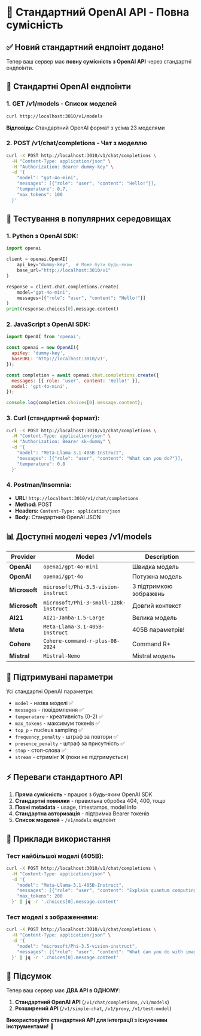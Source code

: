 # 🚀 Стандартний OpenAI API - Повна сумісність

## ✅ Новий стандартний ендпоінт додано!

Тепер ваш сервер має **повну сумісність з OpenAI API** через стандартні ендпоінти.

## 🔗 Стандартні OpenAI ендпоінти

### 1. **GET /v1/models** - Список моделей
```bash
curl http://localhost:3010/v1/models
```
**Відповідь:** Стандартний OpenAI формат з усіма 23 моделями

### 2. **POST /v1/chat/completions** - Чат з моделлю
```bash
curl -X POST http://localhost:3010/v1/chat/completions \
  -H "Content-Type: application/json" \
  -H "Authorization: Bearer dummy-key" \
  -d '{
    "model": "gpt-4o-mini",
    "messages": [{"role": "user", "content": "Hello!"}],
    "temperature": 0.7,
    "max_tokens": 100
  }'
```

## 🎯 Тестування в популярних середовищах

### **1. Python з OpenAI SDK:**
```python
import openai

client = openai.OpenAI(
    api_key="dummy-key",  # Може бути будь-яким
    base_url="http://localhost:3010/v1"
)

response = client.chat.completions.create(
    model="gpt-4o-mini",
    messages=[{"role": "user", "content": "Hello!"}]
)
print(response.choices[0].message.content)
```

### **2. JavaScript з OpenAI SDK:**
```javascript
import OpenAI from 'openai';

const openai = new OpenAI({
  apiKey: 'dummy-key',
  baseURL: 'http://localhost:3010/v1',
});

const completion = await openai.chat.completions.create({
  messages: [{ role: 'user', content: 'Hello!' }],
  model: 'gpt-4o-mini',
});

console.log(completion.choices[0].message.content);
```

### **3. Curl (стандартний формат):**
```bash
curl -X POST http://localhost:3010/v1/chat/completions \
  -H "Content-Type: application/json" \
  -H "Authorization: Bearer sk-dummy" \
  -d '{
    "model": "Meta-Llama-3.1-405B-Instruct",
    "messages": [{"role": "user", "content": "What can you do?"}],
    "temperature": 0.8
  }'
```

### **4. Postman/Insomnia:**
- **URL:** `http://localhost:3010/v1/chat/completions`
- **Method:** POST
- **Headers:** `Content-Type: application/json`
- **Body:** Стандартний OpenAI JSON

## 📊 Доступні моделі через /v1/models

| Provider | Model | Description |
|----------|--------|-------------|
| **OpenAI** | `openai/gpt-4o-mini` | Швидка модель |
| **OpenAI** | `openai/gpt-4o` | Потужна модель |
| **Microsoft** | `microsoft/Phi-3.5-vision-instruct` | З підтримкою зображень |
| **Microsoft** | `microsoft/Phi-3-small-128k-instruct` | Довгий контекст |
| **AI21** | `AI21-Jamba-1.5-Large` | Велика модель |
| **Meta** | `Meta-Llama-3.1-405B-Instruct` | 405B параметрів! |
| **Cohere** | `Cohere-command-r-plus-08-2024` | Command R+ |
| **Mistral** | `Mistral-Nemo` | Mistral модель |

## 🔧 Підтримувані параметри

Усі стандартні OpenAI параметри:
- `model` - назва моделі ✅
- `messages` - повідомлення ✅  
- `temperature` - креативність (0-2) ✅
- `max_tokens` - максимум токенів ✅
- `top_p` - nucleus sampling ✅
- `frequency_penalty` - штраф за повтори ✅
- `presence_penalty` - штраф за присутність ✅
- `stop` - стоп-слова ✅
- `stream` - стримінг ❌ (поки не підтримується)

## ⚡ Переваги стандартного API

1. **Пряма сумісність** - працює з будь-яким OpenAI SDK
2. **Стандартні помилки** - правильна обробка 404, 400, тощо
3. **Повні metadata** - usage, timestamps, model info
4. **Стандартна авторизація** - підтримка Bearer токенів
5. **Список моделей** - `/v1/models` ендпоінт

## 🎯 Приклади використання

### Тест найбільшої моделі (405B):
```bash
curl -X POST http://localhost:3010/v1/chat/completions \
  -H "Content-Type: application/json" \
  -d '{
    "model": "Meta-Llama-3.1-405B-Instruct",
    "messages": [{"role": "user", "content": "Explain quantum computing"}],
    "max_tokens": 200
  }' | jq -r '.choices[0].message.content'
```

### Тест моделі з зображеннями:
```bash
curl -X POST http://localhost:3010/v1/chat/completions \
  -H "Content-Type: application/json" \
  -d '{
    "model": "microsoft/Phi-3.5-vision-instruct",
    "messages": [{"role": "user", "content": "What can you do with images?"}]
  }' | jq -r '.choices[0].message.content'
```

## 🌟 Підсумок

Тепер ваш сервер має **ДВА API в ОДНОМУ**:

1. **Стандартний OpenAI API** (`/v1/chat/completions`, `/v1/models`)
2. **Розширений API** (`/v1/simple-chat`, `/v1/proxy`, `/v1/test-model`)

**Використовуйте стандартний API для інтеграції з існуючими інструментами!** 🚀
